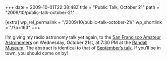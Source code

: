 +++
date = 2009-10-01T22:38:48Z
title = "Public Talk, October 21"
path = "2009/10/public-talk-october-21"

[extra]
wp_rel_permalink = "/2009/10/public-talk-october-21/"
wp_shortlink = "/?p=163"
+++

I’m giving my radio astronomy talk yet again, to the [San Francisco Amateur
Astronomers](http://www.sfaa-astronomy.org/) on Wednesday, October 21st, at
7:30 PM at the [Randall Museum](http://www.randallmuseum.org/). The abstract
is identical to that of [September’s
talk](http://www.newton.cx/~peter/?p=160). If you’ll be in town, you should
come on by!
